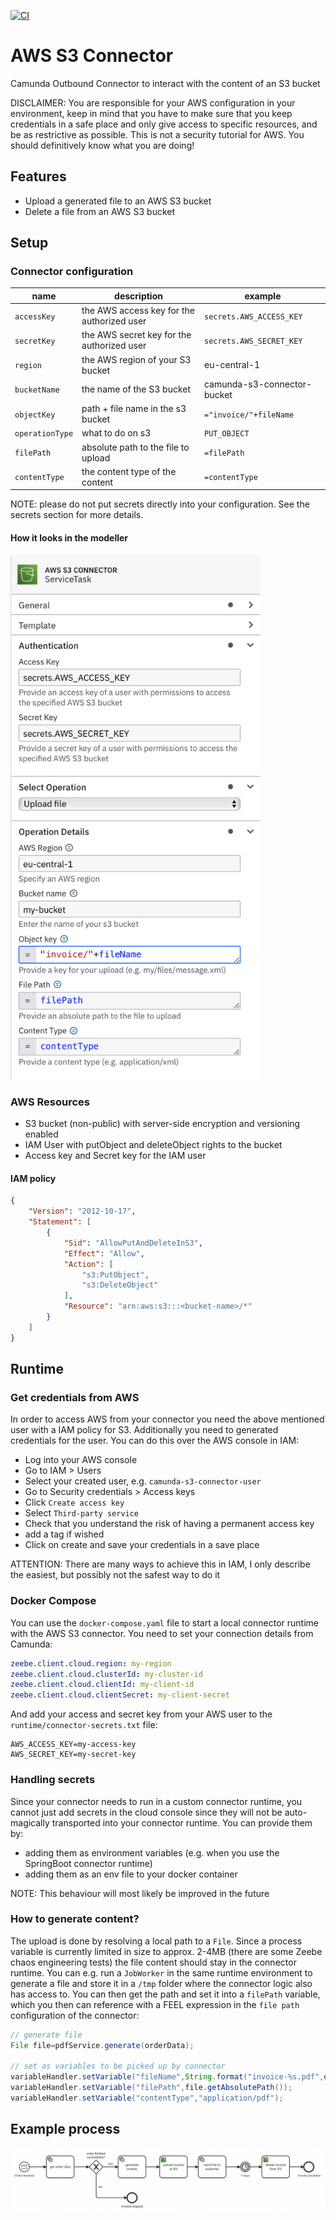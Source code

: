 [![CI](https://github.com/itsmestefanjay/camunda-s3-connector/actions/workflows/maven.yml/badge.svg?event=push)](https://github.com/itsmestefanjay/camunda-s3-connector/actions/workflows/maven.yml)

# AWS S3 Connector

Camunda Outbound Connector to interact with the content of an S3 bucket

DISCLAIMER: You are responsible for your AWS configuration in your environment, keep in mind that you have to make
sure that you keep credentials in a safe place and only give access to specific resources, and be as restrictive as 
possible. This is not a security tutorial for AWS. You should definitively know what you are doing!

## Features

- Upload a generated file to an AWS S3 bucket
- Delete a file from an AWS S3 bucket


## Setup

### Connector configuration

| name            | description                                | example                     |
|-----------------|--------------------------------------------|-----------------------------|
| `accessKey`     | the AWS access key for the authorized user | `secrets.AWS_ACCESS_KEY`    |
| `secretKey`     | the AWS secret key for the authorized user | `secrets.AWS_SECRET_KEY`    |
| `region`        | the AWS region of your S3 bucket           | eu-central-1                |
| `bucketName`    | the name of the S3 bucket                  | camunda-s3-connector-bucket |
| `objectKey`     | path + file name in the s3 bucket          | `="invoice/"+fileName`      |
| `operationType` | what to do on s3                           | `PUT_OBJECT`                |
| `filePath`      | absolute path to the file to upload        | `=filePath`                 |
| `contentType`   | the content type of the content            | `=contentType`              |

NOTE: please do not put secrets directly into your configuration. See the secrets section for more details.

#### How it looks in the modeller
<img src="assets/connector-config-example.png" alt="how it looks like in the modeller" width="400" />

### AWS Resources
- S3 bucket (non-public) with server-side encryption and versioning enabled
- IAM User with putObject and deleteObject rights to the bucket
- Access key and Secret key for the IAM user

#### IAM policy

```json
{
    "Version": "2012-10-17",
    "Statement": [
        {
            "Sid": "AllowPutAndDeleteInS3",
            "Effect": "Allow",
            "Action": [
                "s3:PutObject",
                "s3:DeleteObject"
            ],
            "Resource": "arn:aws:s3:::<bucket-name>/*"
        }
    ]
}
```

## Runtime

### Get credentials from AWS

In order to access AWS from your connector you need the above mentioned user with a IAM policy for S3. Additionally
you need to generated credentials for the user. You can do this over the AWS console in IAM:

- Log into your AWS console
- Go to IAM > Users
- Select your created user, e.g. `camunda-s3-connector-user`
- Go to Security credentials > Access keys
- Click `Create access key`
- Select `Third-party service`
- Check that you understand the risk of having a permanent access key
- add a tag if wished
- Click on create and save your credentials in a save place

ATTENTION: There are many ways to achieve this in IAM, I only describe the easiest, 
but possibly not the safest way to do it

### Docker Compose

You can use the `docker-compose.yaml` file to start a local connector runtime with the AWS S3 connector. You need to set 
your connection details from Camunda:

```yaml
zeebe.client.cloud.region: my-region
zeebe.client.cloud.clusterId: my-cluster-id
zeebe.client.cloud.clientId: my-client-id
zeebe.client.cloud.clientSecret: my-client-secret
```

And add your access and secret key from your AWS user to the `runtime/connector-secrets.txt` file:

```properties
AWS_ACCESS_KEY=my-access-key
AWS_SECRET_KEY=my-secret-key
```

### Handling secrets
Since your connector needs to run in a custom connector runtime, you cannot just add secrets in the cloud console since
they will not be auto-magically transported into your connector runtime. You can provide them by:

- adding them as environment variables (e.g. when you use the SpringBoot connector runtime)
- adding them as an env file to your docker container

NOTE: This behaviour will most likely be improved in the future

### How to generate content?
The upload is done by resolving a local path to a `File`. Since a process variable is currently limited in size to approx. 
2-4MB (there are some Zeebe chaos engineering tests) the file content should stay in the connector runtime. You can e.g. 
run a `JobWorker` in the same runtime environment to generate a file and store it in a `/tmp` folder where the connector logic 
also has access to. You can then get the path and set it into a `filePath` variable, which you then can reference with a FEEL 
expression in the `file path` configuration of the connector:

```java
// generate file
File file=pdfService.generate(orderData);

// set as variables to be picked up by connector
variableHandler.setVariable("fileName",String.format("invoice-%s.pdf",orderData.getInvoiceId));
variableHandler.setVariable("filePath",file.getAbsolutePath());
variableHandler.setVariable("contentType","application/pdf");
```

## Example process
![process.png](assets/process.png)
